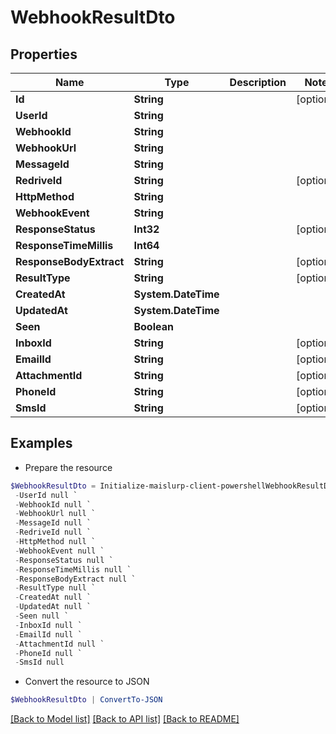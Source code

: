 # WebhookResultDto
## Properties

Name | Type | Description | Notes
------------ | ------------- | ------------- | -------------
**Id** | **String** |  | [optional] 
**UserId** | **String** |  | 
**WebhookId** | **String** |  | 
**WebhookUrl** | **String** |  | 
**MessageId** | **String** |  | 
**RedriveId** | **String** |  | [optional] 
**HttpMethod** | **String** |  | 
**WebhookEvent** | **String** |  | 
**ResponseStatus** | **Int32** |  | [optional] 
**ResponseTimeMillis** | **Int64** |  | 
**ResponseBodyExtract** | **String** |  | [optional] 
**ResultType** | **String** |  | [optional] 
**CreatedAt** | **System.DateTime** |  | 
**UpdatedAt** | **System.DateTime** |  | 
**Seen** | **Boolean** |  | 
**InboxId** | **String** |  | [optional] 
**EmailId** | **String** |  | [optional] 
**AttachmentId** | **String** |  | [optional] 
**PhoneId** | **String** |  | [optional] 
**SmsId** | **String** |  | [optional] 

## Examples

- Prepare the resource
```powershell
$WebhookResultDto = Initialize-maislurp-client-powershellWebhookResultDto  -Id null `
 -UserId null `
 -WebhookId null `
 -WebhookUrl null `
 -MessageId null `
 -RedriveId null `
 -HttpMethod null `
 -WebhookEvent null `
 -ResponseStatus null `
 -ResponseTimeMillis null `
 -ResponseBodyExtract null `
 -ResultType null `
 -CreatedAt null `
 -UpdatedAt null `
 -Seen null `
 -InboxId null `
 -EmailId null `
 -AttachmentId null `
 -PhoneId null `
 -SmsId null
```

- Convert the resource to JSON
```powershell
$WebhookResultDto | ConvertTo-JSON
```

[[Back to Model list]](../README#documentation-for-models) [[Back to API list]](../README#documentation-for-api-endpoints) [[Back to README]](../README)

